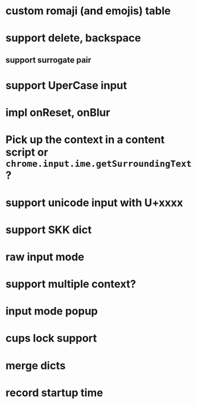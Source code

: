 # custom romaji (and emojis) table

# support delete, backspace

## support surrogate pair

# support UperCase input

# impl onReset, onBlur

# Pick up the context in a content script or `chrome.input.ime.getSurroundingText` ?

# support unicode input with U+xxxx

# support SKK dict

# raw input mode

# support multiple context?

# input mode popup

# cups lock support

# merge dicts

# record startup time
